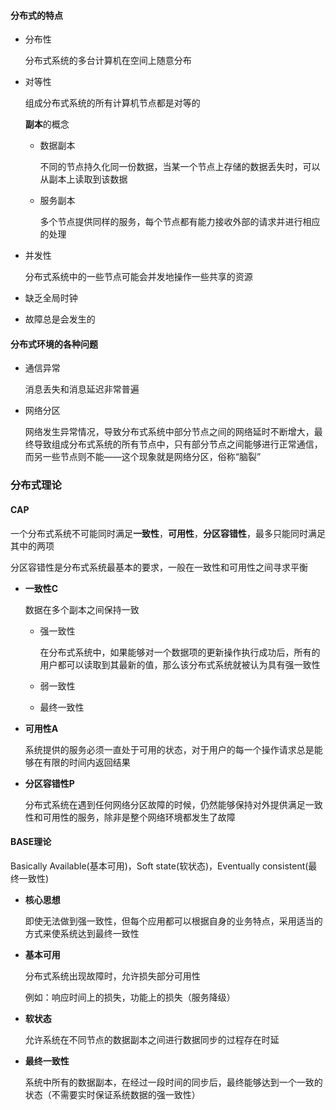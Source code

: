 #### **分布式的特点**

* 分布性

  分布式系统的多台计算机在空间上随意分布

* 对等性

  组成分布式系统的所有计算机节点都是对等的

  **副本**的概念

  * 数据副本

    不同的节点持久化同一份数据，当某一个节点上存储的数据丢失时，可以从副本上读取到该数据

  * 服务副本

    多个节点提供同样的服务，每个节点都有能力接收外部的请求并进行相应的处理

* 并发性

  分布式系统中的一些节点可能会并发地操作一些共享的资源

* 缺乏全局时钟

* 故障总是会发生的







#### **分布式环境的各种问题**

* 通信异常

  消息丢失和消息延迟非常普遍

* 网络分区

  网络发生异常情况，导致分布式系统中部分节点之间的网络延时不断增大，最终导致组成分布式系统的所有节点中，只有部分节点之间能够进行正常通信，而另一些节点则不能——这个现象就是网络分区，俗称“脑裂”



### 分布式理论



#### **CAP**

一个分布式系统不可能同时满足**一致性**，**可用性**，**分区容错性**，最多只能同时满足其中的两项

分区容错性是分布式系统最基本的要求，一般在一致性和可用性之间寻求平衡

* **一致性C**

  数据在多个副本之间保持一致

  * 强一致性

    在分布式系统中，如果能够对一个数据项的更新操作执行成功后，所有的用户都可以读取到其最新的值，那么该分布式系统就被认为具有强一致性

  * 弱一致性

  * 最终一致性

* **可用性A**

  系统提供的服务必须一直处于可用的状态，对于用户的每一个操作请求总是能够在有限的时间内返回结果

* **分区容错性P**

  分布式系统在遇到任何网络分区故障的时候，仍然能够保持对外提供满足一致性和可用性的服务，除非是整个网络环境都发生了故障



#### **BASE理论**

Basically Available(基本可用)，Soft state(软状态)，Eventually consistent(最终一致性)

* **核心思想**

  即使无法做到强一致性，但每个应用都可以根据自身的业务特点，采用适当的方式来使系统达到最终一致性

* **基本可用**

  分布式系统出现故障时，允许损失部分可用性

  例如：响应时间上的损失，功能上的损失（服务降级）

* **软状态**

  允许系统在不同节点的数据副本之间进行数据同步的过程存在时延

* **最终一致性**

  系统中所有的数据副本，在经过一段时间的同步后，最终能够达到一个一致的状态（不需要实时保证系统数据的强一致性）